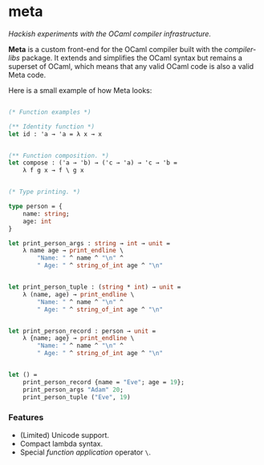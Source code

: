meta
====

_Hackish experiments with the OCaml compiler infrastructure._

**Meta** is a custom front-end for the OCaml compiler built with the _compiler-libs_ package. It extends and simplifies the OCaml syntax but remains a superset of OCaml, which means that any valid OCaml code is also a valid Meta code.

Here is a small example of how Meta looks:

```ocaml

(* Function examples *)

(** Identity function *)
let id : 'a → 'a = λ x → x


(** Function composition. *)
let compose : ('a → 'b) → ('c → 'a) → 'c → 'b =
	λ f g x → f \ g x


(* Type printing. *)

type person = {
	name: string;
	age: int
}

let print_person_args : string → int → unit =
	λ name age → print_endline \
		"Name: " ^ name ^ "\n" ^
		" Age: " ^ string_of_int age ^ "\n"


let print_person_tuple : (string * int) → unit =
	λ (name, age) → print_endline \
		"Name: " ^ name ^ "\n" ^
		" Age: " ^ string_of_int age ^ "\n"


let print_person_record : person → unit =
	λ {name; age} → print_endline \
		"Name: " ^ name ^ "\n" ^
		" Age: " ^ string_of_int age ^ "\n"


let () =
	print_person_record {name = "Eve"; age = 19};
	print_person_args "Adam" 20;
	print_person_tuple ("Eve", 19)

```

### Features

- (Limited) Unicode support.
- Compact lambda syntax.
- Special _function application_ operator `\`.
